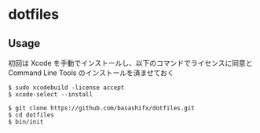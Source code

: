 # dotfiles

## Usage

初回は Xcode を手動でインストールし、以下のコマンドでライセンスに同意と Command Line Tools のインストールを済ませておく

```shell
$ sudo xcodebuild -license accept
$ xcode-select --install
```

```shell
$ git clone https://github.com/basashifx/dotfiles.git
$ cd dotfiles
$ bin/init
```
